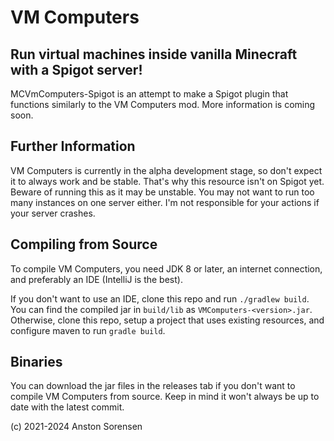 VM Computers
==========
Run virtual machines inside vanilla Minecraft with a Spigot server!
--------------------------------------------------

MCVmComputers-Spigot is an attempt to make a Spigot plugin that functions similarly to the VM Computers mod. More information is coming soon.

Further Information
-----------
VM Computers is currently in the alpha development stage, so don't expect it to always work and be stable. That's why this resource isn't on Spigot yet. Beware of running this as it may be unstable. You may not want to run too many instances on one server either. I'm not responsible for your actions if your server crashes.

Compiling from Source
------
To compile VM Computers, you need JDK 8 or later, an internet connection, and preferably an IDE (IntelliJ is the best).

If you don't want to use an IDE, clone this repo and run `./gradlew build`. You can find the compiled jar in `build/lib` as `VMComputers-<version>.jar`. Otherwise, clone this repo, setup a project that uses existing resources, and configure maven to run `gradle build`.

Binaries
------
You can download the jar files in the releases tab if you don't want to compile VM Computers from source. Keep in mind it won't always be up to date with the latest commit.

(c) 2021-2024 Anston Sorensen
